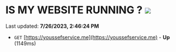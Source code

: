 # IS MY WEBSITE RUNNING ? [![](https://img.shields.io/static/v1?label=Sponsor&message=%E2%9D%A4&logo=GitHub&color=%23fe8e86)](https://github.com/sponsors/<username>)

Last updated: **7/26/2023, 2:46:24 PM**

- `GET` [https://youssefservice.me](https://youssefservice.me) - **Up** (1149ms)
